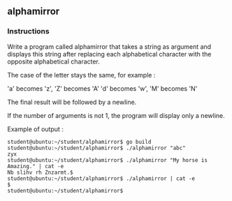 ## alphamirror

### Instructions

Write a program called alphamirror that takes a string as argument and displays this string
after replacing each alphabetical character with the opposite alphabetical
character.

The case of the letter stays the same, for example :

'a' becomes 'z', 'Z' becomes 'A'
'd' becomes 'w', 'M' becomes 'N'

The final result will be followed by a newline.

If the number of arguments is not 1, the program will display only a newline.

Example of output :

```console
student@ubuntu:~/student/alphamirror$ go build
student@ubuntu:~/student/alphamirror$ ./alphamirror "abc"
zyx
student@ubuntu:~/student/alphamirror$ ./alphamirror "My horse is Amazing." | cat -e
Nb slihv rh Znzarmt.$
student@ubuntu:~/student/alphamirror$ ./alphamirror | cat -e
$
student@ubuntu:~/student/alphamirror$
```

